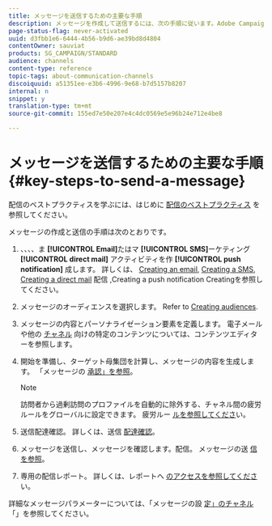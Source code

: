 ```yaml
---
title: メッセージを送信するための主要な手順
description: メッセージを作成して送信するには、次の手順に従います。Adobe Campaign
page-status-flag: never-activated
uuid: d3fbb1e6-6444-4b56-b9d6-ae39bd8d4804
contentOwner: sauviat
products: SG_CAMPAIGN/STANDARD
audience: channels
content-type: reference
topic-tags: about-communication-channels
discoiquuid: a51351ee-e3b6-4996-9e68-b7d5157b8207
internal: n
snippet: y
translation-type: tm+mt
source-git-commit: 155ed7e50e207e4c4dc0569e5e96b24e712e4be8

---
```



# メッセージを送信するための主要な手順{#key-steps-to-send-a-message}

配信のベストプラクティスを学ぶには、はじめに [配信のベストプラクティス](https://helpx.adobe.com/jp/campaign/kb/delivery-best-practices.html) を参照してください。

メッセージの作成と送信の手順は次のとおりです。

1. 、、、、ま **[!UICONTROL Email]**&#x200B;たはマ **[!UICONTROL SMS]**&#x200B;ーケティング **[!UICONTROL direct mail]** アクティビティを作 **[!UICONTROL push notification]** 成します。 詳しくは、 [Creating an email](../../channels/using/creating-an-email.md), [Creating a SMS](../../channels/using/creating-an-sms-message.md), [Creating a direct mail](../../channels/using/creating-the-direct-mail.md) 配信 [,](../../channels/using/preparing-and-sending-a-push-notification.md)Creating a push notification Creatingを参照してください。
1. メッセージのオーディエンスを選択します。 Refer to [Creating audiences](../../audiences/using/creating-audiences.md).
1. メッセージの内容とパーソナライゼーション要素を定義します。 電子メールや他の [チャネル](../../designing/using/designing-content-in-adobe-campaign.md) 向けの特定のコンテンツについては、コンテンツエディターを参照します。
1. 開始を準備し、ターゲット母集団を計算し、メッセージの内容を生成します。 「メッセージの [承認」を参照](../../sending/using/preparing-the-send.md)。

   >[!NOTE]
   >
   >訪問者から過剰訪問のプロファイルを自動的に除外する、チャネル間の疲労ルールをグローバルに設定できます。 疲労ルー [ルを参照してくださ](../../sending/using/fatigue-rules.md)い。

1. 送信配達確認。 詳しくは、送信 [配達確認](../../sending/using/sending-proofs.md)。
1. メッセージを送信し、メッセージを確認します。配信。 メッセージの送 [信を参照](../../sending/using/confirming-the-send.md)。
1. 専用の配信レポート。 詳しくは、レポートへ [のアクセスを参照してくださ](../../reporting/using/about-dynamic-reports.md)い。

詳細なメッセージパラメーターについては、「メッセージの設 [定」のチャネル](../../administration/using/about-channel-configuration.md) 「」を参照してください。
